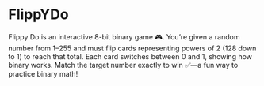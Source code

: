# FlippYDo
Flippy Do is an interactive 8-bit binary game 🎮. You’re given a random number from 1–255 and must flip cards representing powers of 2 (128 down to 1) to reach that total. Each card switches between 0 and 1, showing how binary works. Match the target number exactly to win ✅—a fun way to practice binary math!
